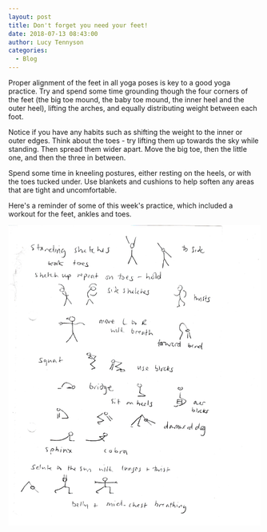 ```yaml
---
layout: post
title: Don't forget you need your feet!
date: 2018-07-13 08:43:00
author: Lucy Tennyson
categories:
  - Blog
---
```


Proper alignment of the feet in all yoga poses is key to a good yoga practice. Try and spend some time grounding though the four corners of the feet (the big toe mound, the baby toe mound, the inner heel and the outer heel), lifting the arches, and equally distributing weight between each foot.

Notice if you have any habits such as shifting the weight to the inner or outer edges. Think about the toes - try lifting them up towards the sky while standing. Then spread them wider apart. Move the big toe, then the little one, and then the three in between.

Spend some time in kneeling postures, either resting on the heels, or with the toes tucked under. Use blankets and cushions to help soften any areas that are tight and uncomfortable.

Here's a reminder of some of this week's practice, which included a workout for the feet, ankles and toes.

![](/uploads/yogablog13july-1.jpg)

&nbsp;